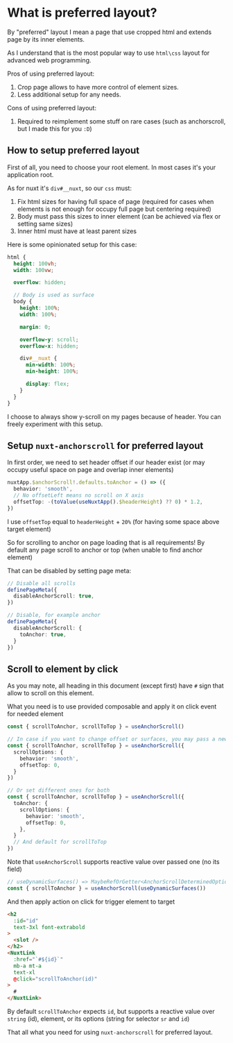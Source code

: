 # What is preferred layout?
By "preferred" layout I mean a page that use cropped html and extends page by its inner elements.

As I understand that is the most popular way to use `html\css` layout for advanced web programming.

Pros of using preferred layout:
1. Crop page allows to have more control of element sizes.
2. Less additional setup for any needs.

Cons of using preferred layout:
1. Required to reimplement some stuff on rare cases (such as anchorscroll, but I made this for you `:D`)

## How to setup preferred layout
First of all, you need to choose your root element. In most cases it's your application root.

As for nuxt it's `div#__nuxt`, so our `css` must:
1. Fix html sizes for having full space of page (required for cases when elements is not enough for occupy full page but centering required)
2. Body must pass this sizes to inner element (can be achieved via flex or setting same sizes)
3. Inner html must have at least parent sizes

Here is some opinionated setup for this case:
```scss
html {
  height: 100vh;
  width: 100vw;

  overflow: hidden;

  // Body is used as surface
  body {
    height: 100%;
    width: 100%;

    margin: 0;

    overflow-y: scroll;
    overflow-x: hidden;

    div#__nuxt {
      min-width: 100%;
      min-height: 100%;

      display: flex;
    }
  }
}
```

I choose to always show y-scroll on my pages because of header. You can freely experiment with this setup.

## Setup `nuxt-anchorscroll` for preferred layout
In first order, we need to set header offset if our header exist (or may occupy useful space on page and overlap inner elements)

```ts
nuxtApp.$anchorScroll!.defaults.toAnchor = () => ({
  behavior: 'smooth',
  // No offsetLeft means no scroll on X axis
  offsetTop: -(toValue(useNuxtApp().$headerHeight) ?? 0) * 1.2,
})
```

I use `offsetTop` equal to `headerHeight` + `20%` (for having some space above target element)

So for scrolling to anchor on page loading that is all requirements!
By default any page scroll to anchor or top (when unable to find anchor element)

That can be disabled by setting page meta:

```ts
// Disable all scrolls
definePageMeta({
  disableAnchorScroll: true,
})

// Disable, for example anchor
definePageMeta({
  disableAnchorScroll: {
    toAnchor: true,
  }
})
```

## Scroll to element by click
As you may note, all heading in this document (except first) have `#` sign that allow to scroll on this element.

What you need is to use provided composable and apply it on click event for needed element

```ts
const { scrollToAnchor, scrollToTop } = useAnchorScroll()

// In case if you want to change offset or surfaces, you may pass a new options
const { scrollToAnchor, scrollToTop } = useAnchorScroll({
  scrollOptions: {
    behavior: 'smooth',
    offsetTop: 0,
  }
})

// Or set different ones for both
const { scrollToAnchor, scrollToTop } = useAnchorScroll({
  toAnchor: {
    scrollOptions: {
      behavior: 'smooth',
      offsetTop: 0,
    },
  }
  // And default for scrollToTop
})
```

Note that `useAnchorScroll` supports reactive value over passed one (no its field)

```ts
// useDynamicSurfaces() => MaybeRefOrGetter<AnchorScrollDeterminedOptions | AnchorScrollActionNoTarget | undefined>
const { scrollToAnchor } = useAnchorScroll(useDynamicSurfaces())
```

And then apply action on click for trigger element to target

```html
<h2
  :id="id"
  text-3xl font-extrabold
>
  <slot />
</h2>
<NuxtLink
  :href="`#${id}`"
  mb-a mt-a
  text-xl
  @click="scrollToAnchor(id)"
>
  #
</NuxtLink>
```

By default `scrollToAnchor` expects `id`, but supports a reactive value over `string` (id), element, or its options (string for selector `sr` and `id`)

That all what you need for using `nuxt-anchorscroll` for preferred layout.

